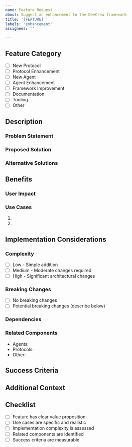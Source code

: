 ```yaml
---
name: Feature Request
about: Suggest an enhancement to the DevCrew framework
title: '[FEATURE] '
labels: 'enhancement'
assignees: ''

---
```


## Feature Category
- [ ] New Protocol
- [ ] Protocol Enhancement  
- [ ] New Agent
- [ ] Agent Enhancement
- [ ] Framework Improvement
- [ ] Documentation
- [ ] Tooling
- [ ] Other

## Description

### Problem Statement
<!-- What problem does this feature solve? -->

### Proposed Solution
<!-- Describe your proposed solution -->

### Alternative Solutions
<!-- Have you considered any alternatives? -->

## Benefits

### User Impact
<!-- How will this benefit users of DevCrew? -->

### Use Cases
<!-- Provide specific scenarios where this feature would be valuable -->
1. 
2. 

## Implementation Considerations

### Complexity
- [ ] Low - Simple addition
- [ ] Medium - Moderate changes required
- [ ] High - Significant architectural changes

### Breaking Changes
- [ ] No breaking changes
- [ ] Potential breaking changes (describe below)

### Dependencies
<!-- What other components would this affect or depend on? -->

### Related Components
<!-- Which agents, protocols, or systems are affected? -->
- Agents: 
- Protocols: 
- Other: 

## Success Criteria
<!-- How do we know when this feature is successfully implemented? -->

## Additional Context
<!-- Add mockups, diagrams, examples, or references -->

## Checklist
- [ ] Feature has clear value proposition
- [ ] Use cases are specific and realistic
- [ ] Implementation complexity is assessed
- [ ] Related components are identified
- [ ] Success criteria are measurable